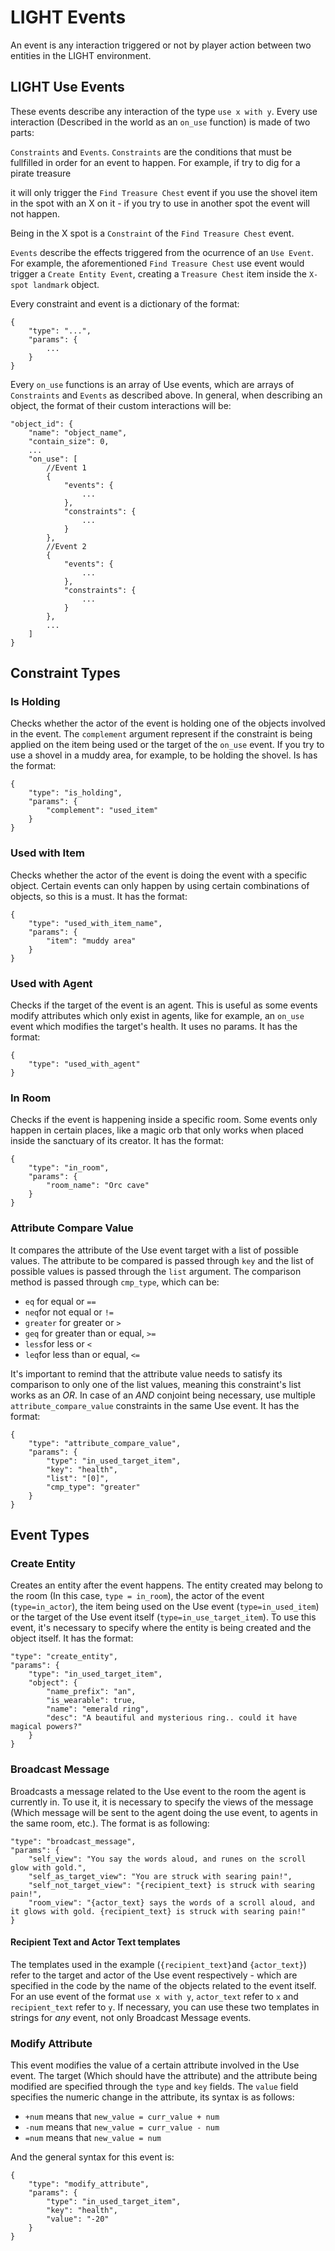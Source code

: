 


# LIGHT Events

  

An event is any interaction triggered or not by player action between two entities in the LIGHT environment.

  

## LIGHT Use Events

  

These events describe any interaction of the type `use x with y`. Every use interaction (Described in the world as an `on_use` function) is made of two parts:

`Constraints` and `Events`. `Constraints` are the conditions that must be fullfilled in order for an event to happen. For example, if try to dig for a pirate treasure

it will only trigger the `Find Treasure Chest` event if you use the shovel item in the spot with an X on it - if you try to use in another spot the event will not happen.

Being in the X spot is a `Constraint` of the `Find Treasure Chest` event.

`Events` describe the effects triggered from the ocurrence of an `Use Event`. For example, the aforementioned `Find Treasure Chest` use event would trigger a `Create Entity Event`, creating a `Treasure Chest` item inside the `X-spot landmark` object.

Every constraint and event is a dictionary of the format:
```
{
	"type": "...",
	"params": {
		...
	}
}
```

Every `on_use` functions is an array of Use events, which are arrays of `Constraints` and `Events` as described above. In general, when describing an object, the format of their custom interactions will be:
```
"object_id": {
	"name": "object_name",
	"contain_size": 0,
	...
	"on_use": [
		//Event 1
		{
			"events": {
				...
			},
			"constraints": {
				...
			}
		},
		//Event 2
		{
			"events": {
				...
			},
			"constraints": {
				...
			}
		},
		...
	]
}

```

## Constraint Types

### Is Holding

Checks whether the actor of the event is holding one of the objects involved in the event. The `complement` argument represent if the constraint is being applied on the item being used or the target of the `on_use` event. If you try to use a shovel in a muddy area, for example, to be holding the shovel. Is has the format:
```
{
	"type": "is_holding",
	"params": {
		"complement": "used_item"
	}
}
```

### Used with Item

Checks whether the actor of the event is doing the event with a specific object. Certain events can only happen by using certain combinations of objects, so this is a must. It has the format:
```
{
	"type": "used_with_item_name",
    "params": {
        "item": "muddy area"
    }
}
```
### Used with Agent

Checks if the target of the event is an agent. This is useful as some events modify attributes which only exist in agents, like for example, an `on_use` event which modifies the target's health. It uses no params. It has the format:
```
{
	"type": "used_with_agent"
}
```
### In Room

Checks if the event is happening inside a specific room. Some events only happen in certain places, like a magic orb that only works when placed inside the sanctuary of its creator. It has the format:
```
{
	"type": "in_room",
	"params": {
		"room_name": "Orc cave"
	}
}
```
### Attribute Compare Value

It compares the attribute of the Use event target with a list of possible values. The attribute to be compared is passed through `key` and the list of possible values is passed through the `list`  argument. The comparison method is passed through `cmp_type`, which can be:

- `eq` for equal or `==`
- `neq`for not equal or `!=`
- `greater` for greater or `>`
- `geq` for greater than or equal, `>=`
- `less`for less or `<`
- `leq`for less than or equal, `<=`

It's important to remind that the attribute value needs to satisfy its comparison to only one of the list values, meaning this constraint's list works as an _OR_. In case of an _AND_ conjoint being necessary, use multiple `attribute_compare_value` constraints in the same Use event. It has the format:
```
{
	"type": "attribute_compare_value",
	"params": {
		"type": "in_used_target_item",
		"key": "health",
		"list": "[0]",
		"cmp_type": "greater"
	}
}
```

## Event Types

### Create Entity

Creates an entity after the event happens. The entity created may belong to the room (In this case, `type = in_room`), the actor of the event (`type=in_actor`), the item being used on the Use event (`type=in_used_item`) or the target of the Use event itself (`type=in_use_target_item`). To use this event, it's necessary to specify where the entity is being created and the object itself. It has the format:
```
"type": "create_entity",
"params": {
	"type": "in_used_target_item",
	"object": {
		"name_prefix": "an",
		"is_wearable": true,
		"name": "emerald ring",
		"desc": "A beautiful and mysterious ring.. could it have magical powers?"
	}
}
```

### Broadcast Message

Broadcasts a message related to the Use event to the room the agent is currently in. To use it, it is necessary to specify the views of the message (Which message will be sent to the agent doing the use event, to agents in the same room, etc.). The format is as following:
```
"type": "broadcast_message",
"params": {
	"self_view": "You say the words aloud, and runes on the scroll glow with gold.",
	"self_as_target_view": "You are struck with searing pain!",
	"self_not_target_view": "{recipient_text} is struck with searing pain!",
	"room_view": "{actor_text} says the words of a scroll aloud, and it glows with gold. {recipient_text} is struck with searing pain!"
}
```

#### Recipient Text and Actor Text templates

The templates used in the example (`{recipient_text}`and `{actor_text}`) refer to the target and actor of the Use event respectively - which are specified in the code by the name of the objects related to the event itself. For an use event of the format `use x with y`, `actor_text` refer to `x` and `recipient_text` refer to `y`. If necessary, you can use these two templates in strings for _any_ event, not only Broadcast Message events.


### Modify Attribute

This event modifies the value of a certain attribute involved in the Use event. The target (Which should have the attribute) and the attribute being modified are specified through the `type` and `key` fields. The `value` field specifies the numeric change in the attribute, its syntax is as follows:

- `+num` means that `new_value = curr_value + num`
- `-num` means that `new_value = curr_value - num`
- `=num` means that `new_value = num`

And the general syntax for this event is:
```
{
	"type": "modify_attribute",
	"params": {
		"type": "in_used_target_item",
		"key": "health",
		"value": "-20"
	}
}
```
